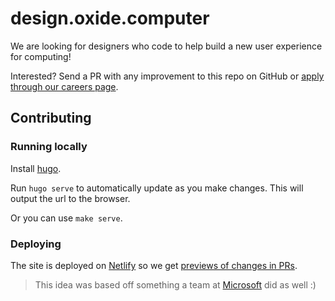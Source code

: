 # design.oxide.computer

We are looking for designers who code to help build a new user experience for computing!

Interested? Send a PR with any improvement to this repo on GitHub or [apply through our careers page](https://oxide.computer/careers/product-engineers/).

## Contributing

### Running locally

Install [hugo](https://gohugo.io/).

Run `hugo serve` to automatically update as you make changes. This will output
the url to the browser.

Or you can use `make serve`.

### Deploying

The site is deployed on [Netlify](https://www.netlify.com/) so we get 
[previews of changes in PRs](https://www.netlify.com/blog/2016/07/20/introducing-deploy-previews-in-netlify/).

> This idea was based off something a team at [Microsoft](https://microsoft.github.io/join-dev-design/) did as well :)
